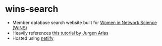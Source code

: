 # wins-search

- Member database search website built for [Women in Network Science (WiNS)](https://sites.google.com/view/womeninnetworkscience/home)
- Heavily references [this tutorial by Jurgen Arias](https://levelup.gitconnected.com/building-a-simple-website-that-outputs-results-from-a-csv-using-users-input-bfcb782ced45)
- Hosted using [netlify](netlify.app)
